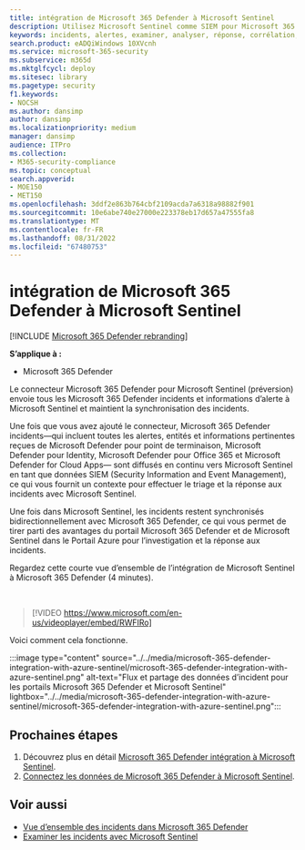 ```yaml
---
title: intégration de Microsoft 365 Defender à Microsoft Sentinel
description: Utilisez Microsoft Sentinel comme SIEM pour Microsoft 365 Defender incident et événements.
keywords: incidents, alertes, examiner, analyser, réponse, corrélation, attaque, machines, appareils, utilisateurs, identités, identité, boîte aux lettres, e-mail, 365, microsoft, m365
search.product: eADQiWindows 10XVcnh
ms.service: microsoft-365-security
ms.subservice: m365d
ms.mktglfcycl: deploy
ms.sitesec: library
ms.pagetype: security
f1.keywords:
- NOCSH
ms.author: dansimp
author: dansimp
ms.localizationpriority: medium
manager: dansimp
audience: ITPro
ms.collection:
- M365-security-compliance
ms.topic: conceptual
search.appverid:
- MOE150
- MET150
ms.openlocfilehash: 3ddf2e863b764cbf2109acda7a6318a98882f901
ms.sourcegitcommit: 10e6abe740e27000e223378eb17d657a47555fa8
ms.translationtype: MT
ms.contentlocale: fr-FR
ms.lasthandoff: 08/31/2022
ms.locfileid: "67480753"
---
```

# <a name="microsoft-365-defender-integration-with-microsoft-sentinel"></a>intégration de Microsoft 365 Defender à Microsoft Sentinel

[!INCLUDE [Microsoft 365 Defender rebranding](../includes/microsoft-defender.md)]

**S’applique à :**
- Microsoft 365 Defender

Le connecteur Microsoft 365 Defender pour Microsoft Sentinel (préversion) envoie tous les Microsoft 365 Defender incidents et informations d’alerte à Microsoft Sentinel et maintient la synchronisation des incidents. 

Une fois que vous avez ajouté le connecteur, Microsoft 365 Defender incidents&mdash;qui incluent toutes les alertes, entités et informations pertinentes reçues de Microsoft Defender pour point de terminaison, Microsoft Defender pour Identity, Microsoft Defender pour Office 365 et Microsoft Defender for Cloud Apps&mdash; sont diffusés en continu vers Microsoft Sentinel en tant que données SIEM (Security Information and Event Management), ce qui vous fournit un contexte pour effectuer le triage et la réponse aux incidents avec Microsoft Sentinel. 

Une fois dans Microsoft Sentinel, les incidents restent synchronisés bidirectionnellement avec Microsoft 365 Defender, ce qui vous permet de tirer parti des avantages du portail Microsoft 365 Defender et de Microsoft Sentinel dans le Portail Azure pour l’investigation et la réponse aux incidents.

Regardez cette courte vue d’ensemble de l’intégration de Microsoft Sentinel à Microsoft 365 Defender (4 minutes).

<br>

>[!VIDEO https://www.microsoft.com/en-us/videoplayer/embed/RWFIRo]


Voici comment cela fonctionne.

:::image type="content" source="../../media/microsoft-365-defender-integration-with-azure-sentinel/microsoft-365-defender-integration-with-azure-sentinel.png" alt-text="Flux et partage des données d’incident pour les portails Microsoft 365 Defender et Microsoft Sentinel" lightbox="../../media/microsoft-365-defender-integration-with-azure-sentinel/microsoft-365-defender-integration-with-azure-sentinel.png":::

## <a name="next-steps"></a>Prochaines étapes

1. Découvrez plus en détail [Microsoft 365 Defender intégration à Microsoft Sentinel](/azure/sentinel/microsoft-365-defender-sentinel-integration).
2. [Connectez les données de Microsoft 365 Defender à Microsoft Sentinel](/azure/sentinel/connect-microsoft-365-defender).

## <a name="see-also"></a>Voir aussi

- [Vue d’ensemble des incidents dans Microsoft 365 Defender](incidents-overview.md)
- [Examiner les incidents avec Microsoft Sentinel](/azure/sentinel/tutorial-investigate-cases)
